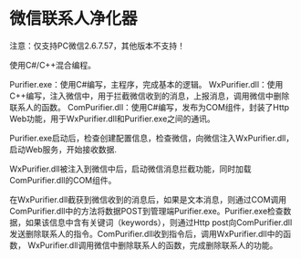 # 微信联系人净化器

注意：仅支持PC微信2.6.7.57，其他版本不支持！

使用C#/C++混合编程。

Purifier.exe：使用C#编写，主程序，完成基本的逻辑。
WxPurifier.dll：使用C++编写，注入微信中，用于拦截微信收到的消息，上报消息，调用微信中删除联系人的函数。
ComPurifier.dll：使用C#编写，发布为COM组件，封装了Http Web功能，用于WxPurifier.dll和Purifier.exe之间的通讯。

Purifier.exe启动后，检查创建配置信息，检查微信，向微信注入WxPurifier.dll，启动Web服务，开始接收数据.

WxPurifier.dll被注入到微信中后，启动微信消息拦截功能，同时加载ComPurifier.dll的COM组件。

在WxPurifier.dll截获到微信收到的消息后，如果是文本消息，则通过COM调用ComPurifier.dll中的方法将数据POST到管理端Purifier.exe。Purifier.exe检查数据，如果该信息中含有关键词（keywords），则通过Http post向ComPurifier.dll发送删除联系人的指令。ComPurifier.dll收到指令后，调用WxPurifier.dll中的函数，
WxPurifier.dll调用微信中删除联系人的函数，完成删除联系人的功能。






